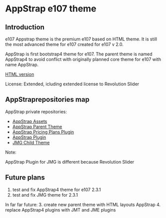 # AppStrap e107 theme 

## Introduction

e107 Appstrap theme is the premium e107 based on HTML theme. It is still the most advanced theme for e107 created for e107 v 2.0.

AppStrap is first bootstrap4 theme for e107. The parent theme is named AppStrap4 to avoid conflict with originally planned core theme for e107 with name AppStrap. 

[HTML version](https://wrapbootstrap.com/theme/appstrap-multipurpose-bootstrap-4-theme-WB0C6D0H4)

License:  Extended, icluding extended license to Revolution Slider


## AppStraprepositories map 

AppStrap private repositories:

* [AppStrap Assets](https://github.com/e107-Appstrap-theme/AppStrap-Assets)  
* [AppStrap Parent Theme](https://github.com/e107-Appstrap-theme/AppStrap-Parent-Theme)  
* [AppStrap Pricing Plans Plugin](https://github.com/e107-Appstrap-theme/AppStrap-Pricing-Plans-Plugin)  
* [AppStrap Plugin](https://github.com/e107-Appstrap-theme/AppStrap-Plugin) 
* [JMG Child Theme](https://github.com/e107-Appstrap-theme/JMG-Child-Theme) 

Note:

AppStrap Plugin for JMG is different because Revolution Slider


## Future plans

1. test and fix AppStrap4 theme for e107 2.3.1 
2. test and fix JMG theme for 2.3.1

In far far future:
3. create new parent theme with HTML layouts AppStrap
4. replace AppStrap4 plugins with JMT and JME plugins  





